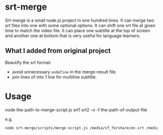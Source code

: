 # srt-merge

Srt-merge is a small node.js project in one hundred lines.
It can merge two srt files into one with some optional options.
It can shift one srt file at given time to match the video file.
It can place one subtitle at the top of screen and another one at bottom that is very useful for language learners.

## What I added from original project

Beautify the srt format:

+ avoid unnecessary `undefine` in the merge-result file.
+ join lines of into 1 line for multiline subtitle.

# Usage

node the-path-to-merge-script.js srt1 srt2 -o -f the-path-of-output-file

e.g.

```bash
node srt-merge/scripts/merge-script.js /media/sf_forshare/en.srt /media/sf_forshare/zh.srt 'top-bottom' -o -f /media/sf_forshare/tb.srt
```
